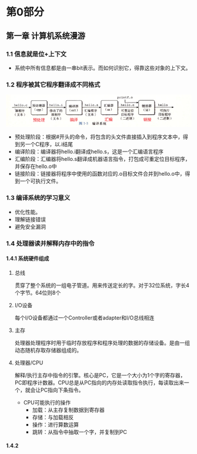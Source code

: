 # 第0部分

## 第一章 计算机系统漫游

### 1.1 信息就是位+上下文

+ 系统中所有信息都是由一串bit表示。而如何识别它，得靠这些对象的上下文。

### 1.2 程序被其它程序翻译成不同格式

![](pictures/1.png)

+ 预处理阶段：根据#开头的命令，将包含的头文件直接插入到程序文本中，得到另一个C程序，以.i结尾
+ 编译阶段：编译器将hello.i翻译成hello.s，这是一个汇编语言程序
+ 汇编阶段：汇编器将hello.s翻译成机器语言指令，打包成可重定位目标程序，并保存在hello.o中
+ 链接阶段：链接器将程序中使用的函数对应的.o目标文件合并到hello.o中，得到一个可执行文件。

### 1.3 编译系统的学习意义

+ 优化性能。
+ 理解链接错误
+ 避免安全漏洞

### 1.4 处理器读并解释内存中的指令

#### 1.4.1 系统硬件组成

1. 总线

   贯穿了整个系统的一组电子管道。用来传送定长的字。对于32位系统，字长4个字节。64位则8个

2. I/O设备

   每个I/O设备都通过一个Controller或者adapter和I/O总线相连

3. 主存

   处理器处理程序时用于临时存放程序和程序处理的数据的存储设备。是由一组动态随机存取存储器组成的。

4. 处理器/CPU

   解释/执行主存中指令的引擎。核心是PC，它是一个大小为1个字的寄存器，PC即程序计数器。CPU总是从PC指向的内存处读取指令执行，每读取出来一个，就会让PC指向下条指令。

   + CPU可能执行的操作
     + 加载：从主存复制数据到寄存器
     + 存储：与加载相反
     + 操作：进行算数运算
     + 跳转：从指令中抽取一个字，并复制到PC

#### 1.4.2 